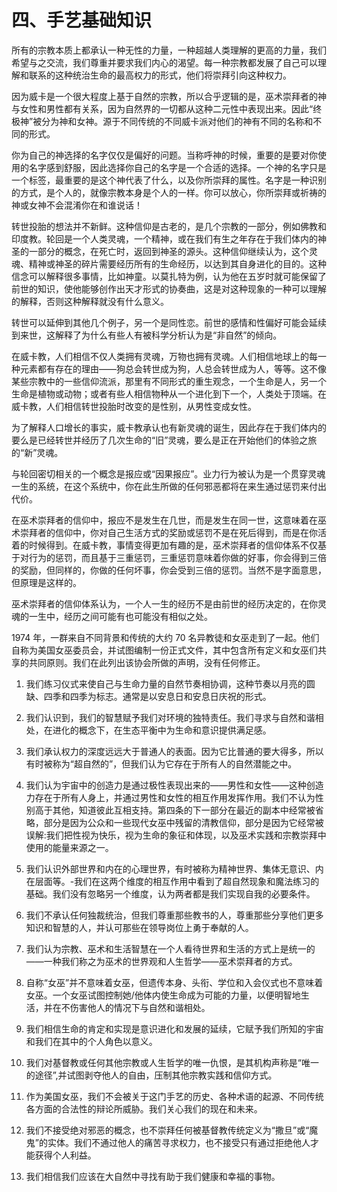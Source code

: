 # 四、手艺基础知识

所有的宗教本质上都承认一种无性的力量，一种超越人类理解的更高的力量，我们希望与之交流，我们尊重并要求我们内心的渴望。每一种宗教都发展了自己可以理解和联系的这种统治生命的最高权力的形式，他们将崇拜引向这种权力。

因为威卡是一个很大程度上基于自然的宗教，所以合乎逻辑的是，巫术崇拜者的神与女性和男性都有关系，因为自然界的一切都从这种二元性中表现出来。因此“终极神”被分为神和女神。源于不同传统的不同威卡派对他们的神有不同的名称和不同的形式。

你为自己的神选择的名字仅仅是偏好的问题。当称呼神的时候，重要的是要对你使用的名字感到舒服，因此选择你自己的名字是一个合适的选择。一个神的名字只是一个标签，最重要的是这个神代表了什么，以及你所崇拜的属性。名字是一种识别的方式，是个人的，就像宗教本身是个人的一样。你可以放心，你所崇拜或祈祷的神或女神不会混淆你在和谁说话！

转世投胎的想法并不新鲜。这种信仰是古老的，是几个宗教的一部分，例如佛教和印度教。轮回是一个人类灵魂，一个精神，或在我们有生之年存在于我们体内的神圣的一部分的概念，在死亡时，返回到神圣的源头。这种信仰继续认为，这个灵魂、精神或神圣的碎片需要经历所有的生命经历，以达到其自身进化的目的。这种信念可以解释很多事情，比如神童。以莫扎特为例，认为他在五岁时就可能保留了前世的知识，使他能够创作出天才形式的协奏曲，这是对这种现象的一种可以理解的解释，否则这种解释就没有什么意义。

转世可以延伸到其他几个例子，另一个是同性恋。前世的感情和性偏好可能会延续到来世，这解释了为什么有些人有被科学分析认为是“非自然”的倾向。

在威卡教，人们相信不仅人类拥有灵魂，万物也拥有灵魂。人们相信地球上的每一种元素都有存在的理由——狗总会转世成为狗，人总会转世成为人，等等。这不像某些宗教中的一些信仰流派，那里有不同形式的重生观念，一个生命是人，另一个生命是植物或动物；或者有些人相信物种从一个进化到下一个，人类处于顶端。在威卡教，人们相信转世投胎时改变的是性别，从男性变成女性。

为了解释人口增长的事实，威卡教承认也有新灵魂的诞生，因此存在于我们体内的要么是已经转世并经历了几次生命的“旧”灵魂，要么是正在开始他们的体验之旅的“新”灵魂。

与轮回密切相关的一个概念是报应或“因果报应”。业力行为被认为是一个贯穿灵魂一生的系统，在这个系统中，你在此生所做的任何邪恶都将在来生通过惩罚来付出代价。

在巫术崇拜者的信仰中，报应不是发生在几世，而是发生在同一世，这意味着在巫术崇拜者的信仰中，你对自己生活方式的奖励或惩罚不是在死后得到，而是在你活着的时候得到。在威卡教，事情变得更加有趣的是，巫术崇拜者的信仰体系不仅基于对行为的惩罚，而且基于三重惩罚，三重惩罚意味着你做的好事，你会得到三倍的奖励，但同样的，你做的任何坏事，你会受到三倍的惩罚。当然不是字面意思，但原理是这样的。

巫术崇拜者的信仰体系认为，一个人一生的经历不是由前世的经历决定的，在你灵魂的一生中，经历之间可能有也可能没有相似之处。

1974 年，一群来自不同背景和传统的大约 70 名异教徒和女巫走到了一起。他们自称为美国女巫委员会，并试图编制一份正式文件，其中包含所有定义和女巫们共享的共同原则。我们在此列出该协会所做的声明，没有任何修正。

1.  我们练习仪式来使自己与生命力量的自然节奏相协调，这种节奏以月亮的圆缺、四季和四季为标志。通常是以安息日和安息日庆祝的形式。

2.  我们认识到，我们的智慧赋予我们对环境的独特责任。我们寻求与自然和谐相处，在进化的概念下，在生态平衡中为生命和意识提供满足感。

3.  我们承认权力的深度远远大于普通人的表面。因为它比普通的要大得多，所以有时被称为“超自然的”，但我们认为它存在于所有人的自然潜能之中。

4.  我们认为宇宙中的创造力是通过极性表现出来的——男性和女性——这种创造力存在于所有人身上，并通过男性和女性的相互作用发挥作用。我们不认为性别高于其他，知道彼此互相支持。第四条的下一部分在最近的副本中经常被省略，部分是因为公众和一些现代女巫中残留的清教信仰，部分是因为它经常被误解:我们把性视为快乐，视为生命的象征和体现，以及巫术实践和宗教崇拜中使用的能量来源之一。

5.  我们认识外部世界和内在的心理世界，有时被称为精神世界、集体无意识、内在层面等。-我们在这两个维度的相互作用中看到了超自然现象和魔法练习的基础。我们没有忽略另一个维度，认为两者都是我们实现自我的必要条件。

6.  我们不承认任何独裁统治，但我们尊重那些教书的人，尊重那些分享他们更多知识和智慧的人，并认可那些在领导岗位上勇于奉献的人。

7.  我们认为宗教、巫术和生活智慧在一个人看待世界和生活的方式上是统一的——一种我们称之为巫术的世界观和人生哲学——巫术崇拜者的方式。

8.  自称“女巫”并不意味着女巫，但遗传本身、头衔、学位和入会仪式也不意味着女巫。一个女巫试图控制她/他体内使生命成为可能的力量，以便明智地生活，并在不伤害他人的情况下与自然和谐相处。

9.  我们相信生命的肯定和实现是意识进化和发展的延续，它赋予我们所知的宇宙和我们在其中的个人角色以意义。

10.  我们对基督教或任何其他宗教或人生哲学的唯一仇恨，是其机构声称是“唯一的途径”,并试图剥夺他人的自由，压制其他宗教实践和信仰方式。

11.  作为美国女巫，我们不会被关于这门手艺的历史、各种术语的起源、不同传统各方面的合法性的辩论所威胁。我们关心我们的现在和未来。

12.  我们不接受绝对邪恶的概念，也不崇拜任何被基督教传统定义为“撒旦”或“魔鬼”的实体。我们不通过他人的痛苦寻求权力，也不接受只有通过拒绝他人才能获得个人利益。

13.  我们相信我们应该在大自然中寻找有助于我们健康和幸福的事物。